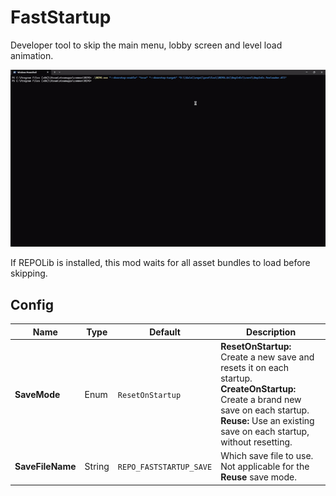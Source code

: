 # FastStartup

Developer tool to skip the main menu, lobby screen and level load animation.

![Startup](https://github.com/Kesomannen/RepoFastStartup/blob/master/assets/start.gif?raw=true)

If REPOLib is installed, this mod waits for all asset bundles to load before skipping.

## Config

| Name             | Type   | Default                 | Description                                                                                                                                                                                                    |
| ---------------- | -------| ----------------------- | -------------------------------------------------------------------------------------------------------------------------------------------------------------------------------------------------------------- |
| **SaveMode**     | Enum   | `ResetOnStartup`        | **ResetOnStartup:** Create a new save and resets it on each startup.<br/>**CreateOnStartup:** Create a brand new save on each startup.<br/>**Reuse:** Use an existing save on each startup, without resetting. |
| **SaveFileName** | String | `REPO_FASTSTARTUP_SAVE` | Which save file to use. Not applicable for the **Reuse** save mode.                                                                                                                                            |
